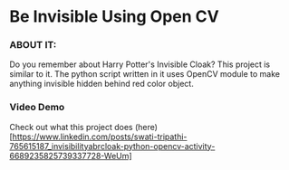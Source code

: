 # Be Invisible Using Open CV

### ABOUT IT:
Do you remember about Harry Potter's Invisible Cloak? This project is similar to it. The python script written in it uses OpenCV module to make anything invisible hidden behind red color object. 

### Video Demo
Check out what this project does (here)[https://www.linkedin.com/posts/swati-tripathi-765615187_invisibilityabrcloak-python-opencv-activity-6689235825739337728-WeUm]
